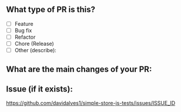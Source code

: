 ## What type of PR is this?

- [ ] Feature  
- [ ] Bug fix  
- [ ] Refactor  
- [ ] Chore (Release)  
- [ ] Other (describe):   

## What are the main changes of your PR:
<!-- Create a small resume of your changes -->


## Issue (if it exists):
https://github.com/davidalves1/simple-store-js-tests/issues/ISSUE_ID
